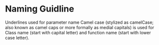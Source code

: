 # Naming Guidline
Underlines used for parameter name
Camel case (stylized as camelCase; also known as camel caps or more formally as medial capitals) is used for Class name (start with capital letter) and function name (start with lower case letter).
